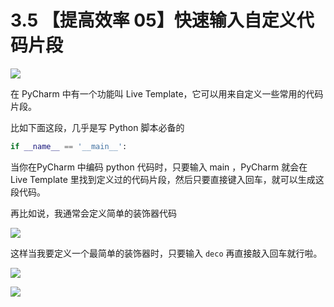 # 3.5 【提高效率 05】快速输入自定义代码片段

![](http://image.iswbm.com/20200804124133.png)

在 PyCharm 中有一个功能叫 Live Template，它可以用来自定义一些常用的代码片段。

比如下面这段，几乎是写 Python 脚本必备的

```python
if __name__ == '__main__':
```

当你在PyCharm 中编码 python 代码时，只要输入 main ，PyCharm 就会在 Live Template 里找到定义过的代码片段，然后只要直接键入回车，就可以生成这段代码。

再比如说，我通常会定义简单的装饰器代码

![](http://image.iswbm.com/20200723161209.png)

这样当我要定义一个最简单的装饰器时，只要输入 `deco` 再直接敲入回车就行啦。

![](http://image.iswbm.com/20200723161307.png)

![](http://image.iswbm.com/20200607174235.png)